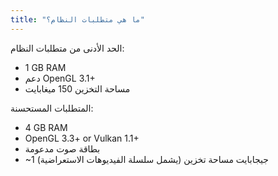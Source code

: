 ```yaml
---
title: "ما هي متطلبات النظام؟"
---
```


الحد الأدنى من متطلبات النظام:
- 1 GB RAM
- دعم OpenGL 3.1+
- مساحة التخزين 150 ميغابايت

المتطلبات المستحسنة:
- 4 GB RAM
- OpenGL 3.3+ or Vulkan 1.1+
- بطاقة صوت مدعومة
- ~1 جيجابايت مساحة تخزين (يشمل سلسلة الفيديوهات الاستعراضية)
